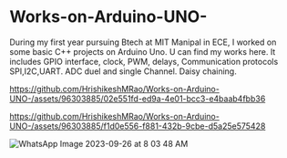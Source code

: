 # Works-on-Arduino-UNO-
During my first year pursuing Btech at MIT Manipal in ECE, I worked on some basic C++ projects on Arduino Uno. U can find my works here.
It includes GPIO interface, clock, PWM, delays, Communication protocols SPI,I2C,UART. ADC duel and single Channel. Daisy chaining. 



https://github.com/HrishikeshMRao/Works-on-Arduino-UNO-/assets/96303885/02e551fd-ed9a-4e01-bcc3-e4baab4fbb36



https://github.com/HrishikeshMRao/Works-on-Arduino-UNO-/assets/96303885/f1d0e556-f881-432b-9cbe-d5a25e575428

![WhatsApp Image 2023-09-26 at 8 03 48 AM](https://github.com/HrishikeshMRao/Works-on-Arduino-UNO-/assets/96303885/dcb290ca-14b2-431d-a4f9-8abef62f4a96)
